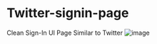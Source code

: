 # Twitter-signin-page
Clean Sign-In UI Page Similar to Twitter
![image](https://user-images.githubusercontent.com/119485192/215511669-64ad9936-f3cc-4f4e-81c6-49eb0e21bb05.png)
